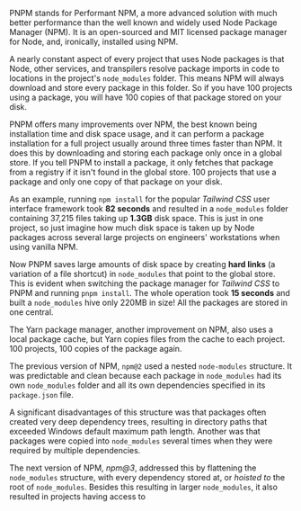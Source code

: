 PNPM stands for Performant NPM, a more advanced solution with much better performance than the well known and widely used Node Package Manager (NPM). It is an open-sourced and MIT licensed package manager for Node, and, ironically, installed using NPM.

A nearly constant aspect of every project that uses Node packages is that Node, other services, and transpilers resolve package imports in code to locations in the project's `node_modules` folder. This means NPM will always download and store every package in this folder. So if you have 100 projects using a package, you will have 100 copies of that package stored on your disk. 

PNPM offers many improvements over NPM, the best known being installation time and disk space usage, and it can perform a package installation for a full project usually around three times faster than NPM. It does this by downloading and storing each package only once in a global store. If you tell PNPM to install a package, it only fetches that package from a registry if it isn't found in the global store. 100 projects that use a package and only one copy of that package on your disk.

As an example, running `npm install` for the popular *Tailwind CSS* user interface  framework took **82 seconds** and resulted in a `node_modules` folder containing 37,215 files taking up **1.3GB** disk space. This is just in one project, so just imagine how much disk space is taken up by Node packages across several large projects on engineers' workstations when using vanilla NPM.

Now PNPM saves large amounts of disk space by creating **hard links** (a variation of a file shortcut) in `node_modules` that point to the global store. This is evident when switching the package manager for *Tailwind CSS* to PNPM and running `pnpm install`. The whole operation took **15 seconds** and built a `node_modules` hive only 220MB in size! All the packages are stored in one central.

The Yarn package manager, another improvement on NPM, also uses a local package cache, but Yarn copies files from the cache to each project. 100 projects, 100 copies of the package again.

The previous version of NPM, `npm@2` used a nested `node-modules` structure. It was predictable and clean because each package in `node_modules` had its own `node_modules` folder and all its own dependencies specified in its `package.json` file. 

A significant disadvantages of this structure was that packages often created very deep dependency trees, resulting in directory paths that exceeded Windows default maximum path length. Another was that packages were copied into `node_modules` several times when they were required by multiple dependencies.

The next version of NPM, *npm@3*, addressed this by flattening the `node_modules` structure, with every dependency stored at, or *hoisted to* the root of `node_modules`. Besides this resulting in larger `node_modules`, it also resulted in projects having access to 



